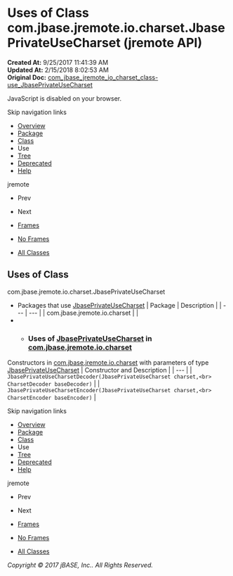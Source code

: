 # Uses of Class com.jbase.jremote.io.charset.JbasePrivateUseCharset (jremote   API)

**Created At:** 9/25/2017 11:41:39 AM  
**Updated At:** 2/15/2018 8:02:53 AM  
**Original Doc:** [com_jbase_jremote_io_charset_class-use_JbasePrivateUseCharset](https://docs.jbase.com/39252-class-use/com_jbase_jremote_io_charset_class-use_JbasePrivateUseCharset)  

<!--<br>    try {<br>        if (location.href.indexOf('is-external=true') == -1) {<br>            parent.document.title="Uses of Class com.jbase.jremote.io.charset.JbasePrivateUseCharset (jremote   API)";<br>        }<br>    }<br>    catch(err) {<br>    }<br>//-->
JavaScript is disabled on your browser.

Skip navigation links

- [Overview](../../../../../../overview-summary.html)
- [Package](./../../com.jbase.jremote.io.charset-%28jremote---api%29)
- [Class](./../../jbaseprivateusecharset-%28jremote---api%29 "class in com.jbase.jremote.io.charset")
- Use
- [Tree](./../../com.jbase.jremote.io.charset-class-hierarchy-%28jremote---api%29)
- [Deprecated](../../../../../../deprecated-list.html)
- [Help](../../../../../../help-doc.html)


jremote <br>

- Prev
- Next


- [Frames](./.)
- [No Frames](./.)


- [All Classes](../../../../../../allclasses-noframe.html)


<!--<br>  allClassesLink = document.getElementById("allclasses\_navbar\_top");<br>  if(window==top) {<br>    allClassesLink.style.display = "block";<br>  }<br>  else {<br>    allClassesLink.style.display = "none";<br>  }<br>  //-->

## Uses of Class
com.jbase.jremote.io.charset.JbasePrivateUseCharset

- Packages that use [JbasePrivateUseCharset](./../../jbaseprivateusecharset-%28jremote---api%29 "class in com.jbase.jremote.io.charset") | Package | Description |
| --- | --- |
| com.jbase.jremote.io.charset |   |
- - ### Uses of [JbasePrivateUseCharset](./../../jbaseprivateusecharset-%28jremote---api%29 "class in com.jbase.jremote.io.charset") in [com.jbase.jremote.io.charset](./../../com.jbase.jremote.io.charset-%28jremote---api%29)


Constructors in [com.jbase.jremote.io.charset](./../../com.jbase.jremote.io.charset-%28jremote---api%29) with parameters of type [JbasePrivateUseCharset](./../../jbaseprivateusecharset-%28jremote---api%29 "class in com.jbase.jremote.io.charset") | Constructor and Description |
| --- |
| `JbasePrivateUseCharsetDecoder(JbasePrivateUseCharset charset,<br>                             CharsetDecoder baseDecoder)`  |
| `JbasePrivateUseCharsetEncoder(JbasePrivateUseCharset charset,<br>                             CharsetEncoder baseEncoder)`  |

Skip navigation links

- [Overview](../../../../../../overview-summary.html)
- [Package](./../../com.jbase.jremote.io.charset-%28jremote---api%29)
- [Class](./../../jbaseprivateusecharset-%28jremote---api%29 "class in com.jbase.jremote.io.charset")
- Use
- [Tree](./../../com.jbase.jremote.io.charset-class-hierarchy-%28jremote---api%29)
- [Deprecated](../../../../../../deprecated-list.html)
- [Help](../../../../../../help-doc.html)


jremote <br>

- Prev
- Next


- [Frames](./.)
- [No Frames](./.)


- [All Classes](../../../../../../allclasses-noframe.html)


<!--<br>  allClassesLink = document.getElementById("allclasses\_navbar\_bottom");<br>  if(window==top) {<br>    allClassesLink.style.display = "block";<br>  }<br>  else {<br>    allClassesLink.style.display = "none";<br>  }<br>  //-->

*Copyright © 2017 jBASE, Inc.. All Rights Reserved.*
